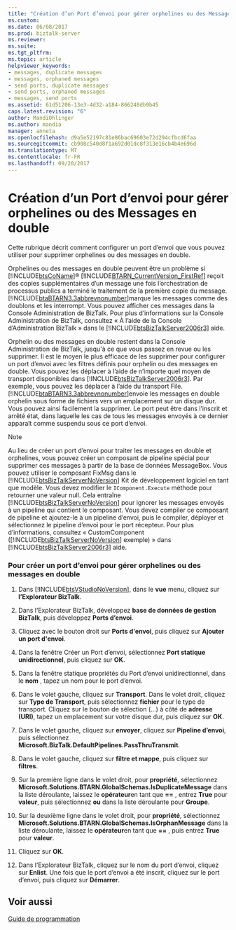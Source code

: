 ```yaml
---
title: "Création d’un Port d’envoi pour gérer orphelines ou des Messages en double | Documents Microsoft"
ms.custom: 
ms.date: 06/08/2017
ms.prod: biztalk-server
ms.reviewer: 
ms.suite: 
ms.tgt_pltfrm: 
ms.topic: article
helpviewer_keywords:
- messages, duplicate messages
- messages, orphaned messages
- send ports, duplicate messages
- send ports, orphaned messages
- messages, send ports
ms.assetid: 61d51206-13e3-4d32-a184-866248db9b45
caps.latest.revision: "6"
author: MandiOhlinger
ms.author: mandia
manager: anneta
ms.openlocfilehash: d9a5e52197c81e86bac69603e72d294cfbcd6faa
ms.sourcegitcommit: cb908c540d8f1a692d01dc8f313e16cb4b4e696d
ms.translationtype: MT
ms.contentlocale: fr-FR
ms.lasthandoff: 09/20/2017
---
```

# <a name="creating-a-send-port-to-handle-orphan-or-duplicate-messages"></a>Création d’un Port d’envoi pour gérer orphelines ou des Messages en double
Cette rubrique décrit comment configurer un port d’envoi que vous pouvez utiliser pour supprimer orphelines ou des messages en double.  
  
 Orphelines ou des messages en double peuvent être un problème si [!INCLUDE[btsCoName](../../includes/btsconame-md.md)]® [!INCLUDE[BTARN_CurrentVersion_FirstRef](../../includes/btarn-currentversion-firstref-md.md)] reçoit des copies supplémentaires d’un message une fois l’orchestration de processus publics a terminé le traitement de la première copie du message. [!INCLUDE[btaBTARN3.3abbrevnonumber](../../includes/btabtarn3-3abbrevnonumber-md.md)]marque les messages comme des doublons et les interrompt. Vous pouvez afficher ces messages dans la Console Administration de BizTalk. Pour plus d’informations sur la Console Administration de BizTalk, consultez « À l’aide de la Console d’Administration BizTalk » dans le [!INCLUDE[btsBizTalkServer2006r3](../../includes/btsbiztalkserver2006r3-md.md)] aide.  
  
 Orphelin ou des messages en double restent dans la Console Administration de BizTalk, jusqu'à ce que vous passez en revue ou les supprimer. Il est le moyen le plus efficace de les supprimer pour configurer un port d’envoi avec les filtres définis pour orphelin ou des messages en double. Vous pouvez les déplacer à l’aide de n’importe quel moyen de transport disponibles dans [!INCLUDE[btsBizTalkServer2006r3](../../includes/btsbiztalkserver2006r3-md.md)]. Par exemple, vous pouvez les déplacer à l’aide du transport File. [!INCLUDE[btaBTARN3.3abbrevnonumber](../../includes/btabtarn3-3abbrevnonumber-md.md)]envoie les messages en double orphelin sous forme de fichiers vers un emplacement sur un disque dur. Vous pouvez ainsi facilement la supprimer. Le port peut être dans l’inscrit et arrêté état, dans laquelle les cas de tous les messages envoyés à ce dernier apparaît comme suspendu sous ce port d’envoi.  
  
> [!NOTE]
>  Au lieu de créer un port d’envoi pour traiter les messages en double et orphelines, vous pouvez créer un composant de pipeline spécial pour supprimer ces messages à partir de la base de données MessageBox. Vous pouvez utiliser le composant FixMsg dans le [!INCLUDE[btsBizTalkServerNoVersion](../../includes/btsbiztalkservernoversion-md.md)] Kit de développement logiciel en tant que modèle. Vous devez modifier le `IComponent.Execute` méthode pour retourner une valeur null. Cela entraîne [!INCLUDE[btsBizTalkServerNoVersion](../../includes/btsbiztalkservernoversion-md.md)] pour ignorer les messages envoyés à un pipeline qui contient le composant. Vous devez compiler ce composant de pipeline et ajoutez-le à un pipeline d’envoi, puis le compiler, déployer et sélectionnez le pipeline d’envoi pour le port récepteur. Pour plus d’informations, consultez « CustomComponent ([!INCLUDE[btsBizTalkServerNoVersion](../../includes/btsbiztalkservernoversion-md.md)] exemple) » dans [!INCLUDE[btsBizTalkServer2006r3](../../includes/btsbiztalkserver2006r3-md.md)] aide.  
  
### <a name="to-create-a-send-port-to-handle-orphan-or-duplicate-messages"></a>Pour créer un port d’envoi pour gérer orphelines ou des messages en double  
  
1.  Dans [!INCLUDE[btsVStudioNoVersion](../../includes/btsvstudionoversion-md.md)], dans le **vue** menu, cliquez sur **l’Explorateur BizTalk**.  
  
2.  Dans l’Explorateur BizTalk, développez **base de données de gestion BizTalk**, puis développez **Ports d’envoi**.  
  
3.  Cliquez avec le bouton droit sur **Ports d'envoi**, puis cliquez sur **Ajouter un port d'envoi**.  
  
4.  Dans la fenêtre Créer un Port d’envoi, sélectionnez **Port statique unidirectionnel**, puis cliquez sur **OK**.  
  
5.  Dans la fenêtre statique propriétés du Port d’envoi unidirectionnel, dans le **nom** , tapez un nom pour le port d’envoi.  
  
6.  Dans le volet gauche, cliquez sur **Transport**. Dans le volet droit, cliquez sur **Type de Transport**, puis sélectionnez **fichier** pour le type de transport. Cliquez sur le bouton de sélection (...) à côté de **adresse (URI)**, tapez un emplacement sur votre disque dur, puis cliquez sur **OK**.  
  
7.  Dans le volet gauche, cliquez sur **envoyer**, cliquez sur **Pipeline d’envoi**, puis sélectionnez **Microsoft.BizTalk.DefaultPipelines.PassThruTransmit**.  
  
8.  Dans le volet gauche, cliquez sur **filtre et mappe**, puis cliquez sur **filtres**.  
  
9. Sur la première ligne dans le volet droit, pour **propriété**, sélectionnez **Microsoft.Solutions.BTARN.GlobalSchemas.IsDuplicateMessage** dans la liste déroulante, laissez le **opérateur**en tant que  **==** , entrez **True** pour **valeur**, puis sélectionnez **ou** dans la liste déroulante pour  **Groupe**.  
  
10. Sur la deuxième ligne dans le volet droit, pour **propriété**, sélectionnez **Microsoft.Solutions.BTARN.GlobalSchemas.IsOrphanMessage** dans la liste déroulante, laissez le **opérateur**en tant que  **==** , puis entrez **True** pour **valeur**.  
  
11. Cliquez sur **OK**.  
  
12. Dans l’Explorateur BizTalk, cliquez sur le nom du port d’envoi, cliquez sur **Enlist**. Une fois que le port d’envoi a été inscrit, cliquez sur le port d’envoi, puis cliquez sur **Démarrer**.  
  
## <a name="see-also"></a>Voir aussi  
 [Guide de programmation](../../adapters-and-accelerators/accelerator-rosettanet/programming-guide2.md)